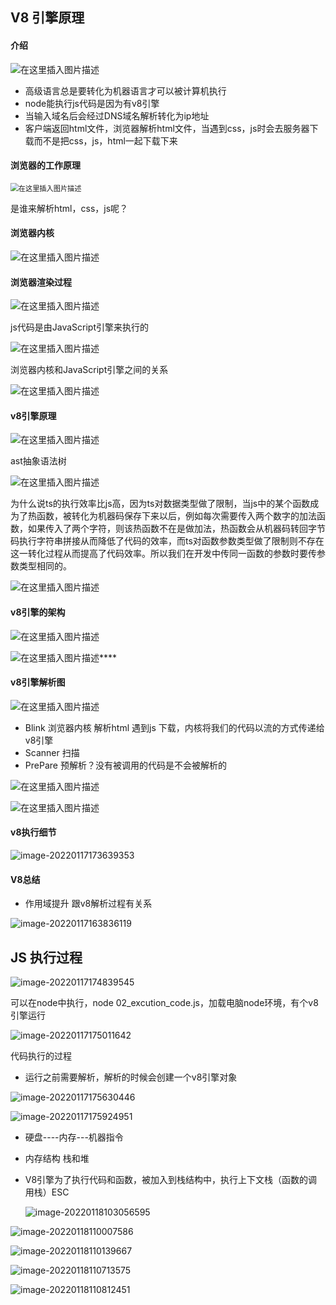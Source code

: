 ## V8 引擎原理

####  介绍

<img src="C:\Users\guoge\Desktop\MyProject\note-gg\work\images\36" alt="在这里插入图片描述"  />

- 高级语言总是要转化为机器语言才可以被计算机执行
- node能执行js代码是因为有v8引擎
- 当输入域名后会经过DNS域名解析转化为ip地址
- 客户端返回html文件，浏览器解析html文件，当遇到css，js时会去服务器下载而不是把css，js，html一起下载下来

#### 浏览器的工作原理

<img src="C:\Users\guoge\Desktop\MyProject\note-gg\work\images\21" alt="在这里插入图片描述" style="zoom:80%;" />

是谁来解析html，css，js呢？

#### 浏览器内核

![在这里插入图片描述](C:\Users\guoge\Desktop\MyProject\note-gg\work\images\22)

#### 浏览器渲染过程

![在这里插入图片描述](C:\Users\guoge\Desktop\MyProject\note-gg\work\images\23)

js代码是由JavaScript引擎来执行的

![在这里插入图片描述](C:\Users\guoge\Desktop\MyProject\note-gg\work\images\24)

浏览器内核和JavaScript引擎之间的关系

![在这里插入图片描述](C:\Users\guoge\Desktop\MyProject\note-gg\work\images\25)

#### v8引擎原理

![在这里插入图片描述](C:\Users\guoge\Desktop\MyProject\note-gg\work\images\26)

ast抽象语法树

![在这里插入图片描述](C:\Users\guoge\Desktop\MyProject\note-gg\work\images\27)

为什么说ts的执行效率比js高，因为ts对数据类型做了限制，当js中的某个函数成为了热函数，被转化为机器码保存下来以后，例如每次需要传入两个数字的加法函数，如果传入了两个字符，则该热函数不在是做加法，热函数会从机器码转回字节码执行字符串拼接从而降低了代码的效率，而ts对函数参数类型做了限制则不存在这一转化过程从而提高了代码效率。所以我们在开发中传同一函数的参数时要传参数类型相同的。

![在这里插入图片描述](C:\Users\guoge\Desktop\MyProject\note-gg\work\images\28)

#### v8引擎的架构

![在这里插入图片描述](C:\Users\guoge\Desktop\MyProject\note-gg\work\images\29)

![在这里插入图片描述](C:\Users\guoge\Desktop\MyProject\note-gg\work\images\30)****

#### v8引擎解析图

![在这里插入图片描述](C:\Users\guoge\Desktop\MyProject\note-gg\work\images\31)

- Blink 浏览器内核   解析html 遇到js 下载，内核将我们的代码以流的方式传递给v8引擎
- Scanner 扫描
- PrePare 预解析？没有被调用的代码是不会被解析的

![在这里插入图片描述](C:\Users\guoge\Desktop\MyProject\note-gg\work\images\32)

![在这里插入图片描述](C:\Users\guoge\Desktop\MyProject\note-gg\work\images\33)

#### v8执行细节




![image-20220117173639353](C:\Users\guoge\Desktop\MyProject\note-gg\work\images\34)

#### V8总结

- 作用域提升 跟v8解析过程有关系

![image-20220117163836119](C:\Users\guoge\Desktop\MyProject\note-gg\work\images\image-20220117163836119.png)

## JS 执行过程

![image-20220117174839545](C:\Users\guoge\Desktop\MyProject\note-gg\work\images\image-20220117174839545.png)

可以在node中执行，node 02_excution_code.js，加载电脑node环境，有个v8引擎运行

![image-20220117175011642](C:\Users\guoge\Desktop\MyProject\note-gg\work\images\image-20220117175011642.png)

代码执行的过程

- 运行之前需要解析，解析的时候会创建一个v8引擎对象

![image-20220117175630446](C:\Users\guoge\Desktop\MyProject\note-gg\work\images\image-20220117175630446.png)

![image-20220117175924951](C:\Users\guoge\Desktop\MyProject\note-gg\work\images\image-20220117175924951.png)

- 硬盘----内存---机器指令

- 内存结构  栈和堆

- V8引擎为了执行代码和函数，被加入到栈结构中，执行上下文栈（函数的调用栈）ESC

  ![image-20220118103056595](C:\Users\guoge\Desktop\MyProject\note-gg\work\images\image-20220118103056595.png)



![image-20220118110007586](C:\Users\guoge\Desktop\MyProject\note-gg\work\images\image-20220118110007586.png)

![image-20220118110139667](C:\Users\guoge\Desktop\MyProject\note-gg\work\images\image-20220118110139667.png)

![image-20220118110713575](C:\Users\guoge\Desktop\MyProject\note-gg\work\images\image-20220118110713575.png)

![image-20220118110812451](C:\Users\guoge\Desktop\MyProject\note-gg\work\images\image-20220118110812451.png)